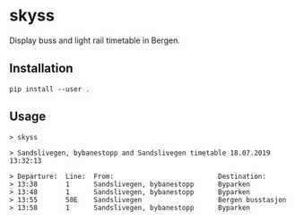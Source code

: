 # skyss
Display buss and light rail timetable in Bergen.
## Installation
```pip install --user .```

## Usage
```
> skyss

> Sandslivegen, bybanestopp and Sandslivegen timetable 18.07.2019 13:32:13

> Departure:  Line:  From:                          Destination:
> 13:38       1      Sandslivegen, bybanestopp      Byparken
> 13:48       1      Sandslivegen, bybanestopp      Byparken
> 13:55       50E    Sandslivegen                   Bergen busstasjon
> 13:58       1      Sandslivegen, bybanestopp      Byparken

```
